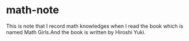 # math-note
This is note that I record math knowledges when I read the book which is named Math Girls.And the book is written by Hiroshi Yuki. 
